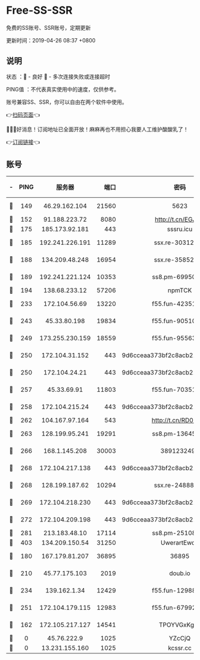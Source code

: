 # Free-SS-SSR

免费的SS账号、SSR账号，定期更新

更新时间：2019-04-26 08:37 +0800

## 说明

状态     ：🙂 - 良好 🙁 - 多次连接失败或连接超时

PING值   ：不代表真实使用中的速度，仅供参考。

账号兼容SS、SSR，你可以自由在两个软件中使用。

👉[扫码页面](https://liesauer.github.io/Free-SS-SSR/)👈

🎉🎉🎉好消息！订阅地址已全面开放！麻麻再也不用担心我要人工维护酸酸乳了！

👉[订阅链接](https://www.liesauer.net/yogurt/subscribe?ACCESS_TOKEN=DAYxR3mMaZAsaqUb)👈

## 账号

|-|PING|服务器|端口|密码|加密方式|区域|
|:----:|:----:|:-----:|-----:|:----:|:----:|:----:|
|🙂|149|46.29.162.104|21560|5623|aes-128-ctr|RU|
|🙂|152|91.188.223.72|8080|http://t.cn/EGJIyrl|rc4-md5|RU|
|🙂|175|185.173.92.181|443|sssru.icu|rc4-md5|RU|
|🙂|185|192.241.226.191|11289|ssx.re-30312504|aes-256-cfb|US|
|🙂|188|134.209.48.248|16954|ssx.re-35852205|aes-256-cfb|US|
|🙂|189|192.241.221.124|10353|ss8.pm-69950970|aes-256-cfb|US|
|🙂|194|138.68.233.12|57206|npmTCK|rc4-md5|US|
|🙂|233|172.104.56.69|13220|f55.fun-42351111|aes-256-cfb|SG|
|🙂|243|45.33.80.198|19834|f55.fun-90510062|aes-256-cfb|US|
|🙂|249|173.255.230.159|18559|f55.fun-95563135|aes-256-cfb|US|
|🙂|250|172.104.31.152|443|9d6cceaa373bf2c8acb22e60b6a58be6|aes-256-cfb|US|
|🙂|250|172.104.24.21|443|9d6cceaa373bf2c8acb22e60b6a58be6|aes-256-cfb|US|
|🙂|257|45.33.69.91|11803|f55.fun-70351171|aes-256-cfb|US|
|🙂|258|172.104.215.24|443|9d6cceaa373bf2c8acb22e60b6a58be6|aes-256-cfb|US|
|🙂|262|104.167.97.164|543|http://t.cn/RD0D7sx|rc4-md5|CA|
|🙂|263|128.199.95.241|19291|ss8.pm-13645319|aes-256-cfb|SG|
|🙂|266|168.1.145.208|30003|3891232494|aes-256-cfb|AU|
|🙂|268|172.104.217.138|443|9d6cceaa373bf2c8acb22e60b6a58be6|aes-256-cfb|US|
|🙂|268|128.199.187.62|10294|ssx.re-24888501|aes-256-cfb|SG|
|🙂|269|172.104.218.230|443|9d6cceaa373bf2c8acb22e60b6a58be6|aes-256-cfb|US|
|🙂|272|172.104.209.198|443|9d6cceaa373bf2c8acb22e60b6a58be6|aes-256-cfb|US|
|🙂|281|213.183.48.10|17114|ss8.pm-25108504|rc4-md5|RU|
|🙂|403|134.209.150.54|31250|UwerartEwqe|chacha20|IN|
|🙂|180|167.179.81.207|36895|36895|aes-256-cfb|JP|
|🙂|210|45.77.175.103|2019|doub.io|aes-128-ctr|SG|
|🙂|234|139.162.1.34|12429|f55.fun-12988715|aes-256-cfb|SG|
|🙂|251|172.104.179.115|12983|f55.fun-67992168|aes-256-cfb|SG|
|🙁|162|172.105.217.127|14541|TPOYVGxKglpi|aes-256-cfb|JP|
|🙁|0|45.76.222.9|1025|YZcCjQ|rc4-md5|JP|
|🙁|0|13.231.155.160|1025|kcssr.cc|rc4-md5|JP|
